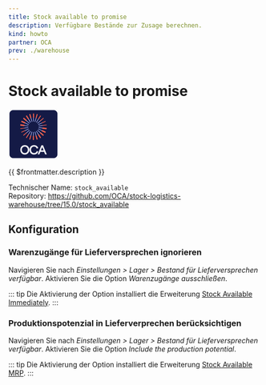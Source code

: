 ```yaml
---
title: Stock available to promise
description: Verfügbare Bestände zur Zusage berechnen.
kind: howto
partner: OCA
prev: ./warehouse
---
```


# Stock available to promise

![icon_oca_app](attachments/icon_oca_app.png)

{{ $frontmatter.description }}

Technischer Name: `stock_available`\
Repository: <https://github.com/OCA/stock-logistics-warehouse/tree/15.0/stock_available>

## Konfiguration

### Warenzugänge für Lieferversprechen ignorieren

Navigieren Sie nach _Einstellungen > Lager > Bestand für Lieferversprechen verfügbar_. Aktivieren Sie die Option _Warenzugänge ausschließen_.

::: tip
Die Aktivierung der Option installiert die Erweiterung [Stock Available Immediately](Stock%20Available%20Immediately.md).
:::

### Produktionspotenzial in Lieferverprechen berücksichtigen

Navigieren Sie nach _Einstellungen > Lager > Bestand für Lieferversprechen verfügbar_. Aktivieren Sie die Option _Include the production potential_.

::: tip
Die Aktivierung der Option installiert die Erweiterung [Stock Available MRP](Stock%20Available%20MRP.md).
:::
